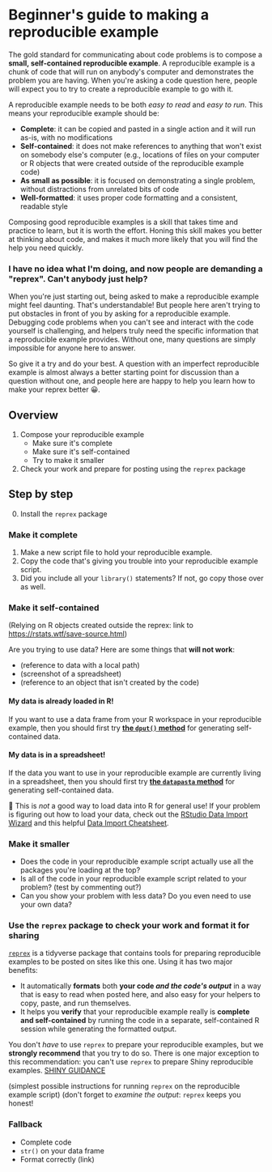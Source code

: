 [tips-code]: https://github.com/jcblum/community-faqs/blob/master/code-formatting_6246.md
[reprex]: reprex.md
[newbie]: reprex_newbie.md
[package]: reprex_package.md
[install]: reprex_install-packages.md
[shiny-cloud]: reprex_shiny_cloud.md
[data]: reprexdata_advanced.md
[dput]: reprexdata_dput.md
[datapasta]: reprexdata_datapasta.md
[readr]: reprexdata_readr.md
[remote]: reprexdata_remote.md

# Beginner's guide to making a reproducible example

The gold standard for communicating about code problems is to compose a **small, self-contained reproducible example**. A reproducible example is a chunk of code that will run on anybody's computer and demonstrates the problem you are having. When you're asking a code question here, people will expect you to try to create a reproducible example to go with it.

A reproducible example needs to be both *easy to read* and *easy to run*. This means your reproducible example should be:

- **Complete**: it can be copied and pasted in a single action and it will run as-is, with no modifications
- **Self-contained**: it does not make references to anything that won't exist on somebody else's computer (e.g., locations of files on your computer or R objects that were created outside of the reproducible example code)
- **As small as possible**: it is focused on demonstrating a single problem, without distractions from unrelated bits of code
- **Well-formatted**: it uses proper code formatting and a consistent, readable style

Composing good reproducible examples is a skill that takes time and practice to learn, but it is worth the effort. Honing this skill makes you better at thinking about code, and makes it much more likely that you will find the help you need quickly.

### I have no idea what I'm doing, and now people are demanding a "reprex". Can't anybody just help?

When you're just starting out, being asked to make a reproducible example might feel daunting. That's understandable! But people here aren't trying to put obstacles in front of you by asking for a reproducible example. Debugging code problems when you can't see and interact with the code yourself is challenging, and helpers truly need the specific information that a reproducible example provides. Without one, many questions are simply impossible for anyone here to answer.

So give it a try and do your best. A question with an imperfect reproducible example is almost always a better starting point for discussion than a question without one, and people here are happy to help you learn how to make your reprex better :grinning:.

## Overview

1. Compose your reproducible example
   - Make sure it's complete
   - Make sure it's self-contained
   - Try to make it smaller
2. Check your work and prepare for posting using the `reprex` package

## Step by step

0. Install the `reprex` package

### Make it complete

1. Make a new script file to hold your reproducible example.
2. Copy the code that's giving you trouble into your reproducible example script.
3. Did you include all your `library()` statements? If not, go copy those over as well.

### Make it self-contained

(Relying on R objects created outside the reprex: link to https://rstats.wtf/save-source.html)

Are you trying to use data? Here are some things that **will not work**:

- (reference to data with a local path)
- (screenshot of a spreadsheet)
- (reference to an object that isn't created by the code)

#### My data is already loaded in R!

If you want to use a data frame from your R workspace in your reproducible example, then you should first try [**the `dput()` method**][dput] for generating self-contained data.

#### My data is in a spreadsheet!

If the data you want to use in your reproducible example are currently living in a spreadsheet, then you should first try [**the `datapasta` method**][datapasta] for generating self-contained data.

:stop_sign: This is _not_ a good way to load data into R for general use! If your problem is figuring out how to load your data, check out the [RStudio Data Import Wizard](https://support.rstudio.com/hc/en-us/articles/218611977-Importing-Data-with-RStudio)
 and this helpful [Data Import Cheatsheet](https://resources.rstudio.com/rstudio-developed/data-import).

### Make it smaller

- Does the code in your reproducible example script actually use all the packages you're loading at the top?
- Is all of the code in your reproducible example script related to your problem? (test by commenting out?)
- Can you show your problem with less data? Do you even need to use your own data?

### Use the `reprex` package to check your work and format it for sharing

[`reprex`](https://reprex.tidyverse.org/) is a tidyverse package that contains tools for preparing reproducible examples to be posted on sites like this one. Using it has two major benefits:

- It automatically **formats** both **your code _and the code's output_** in a way that is easy to read when posted here, and also easy for your helpers to copy, paste, and run themselves.
- It helps you **verify** that your reproducible example really is **complete and self-contained** by running the code in a separate, self-contained R session while generating the formatted output.

You don't *have* to use `reprex` to prepare your reproducible examples, but we **strongly recommend** that you try to do so. There is one major exception to this recommendation: you can't use `reprex` to prepare Shiny reproducible examples. [SHINY GUIDANCE]()

(simplest possible instructions for running `reprex` on the reproducible example script)
(don't forget to *examine the output*: `reprex` keeps you honest!

### Fallback

- Complete code
- `str()` on your data frame
- Format correctly (link)

<!--stackedit_data:
eyJoaXN0b3J5IjpbNzYxOTI3MjA1LDEwMjM4MDAzMTYsLTE3Nz
A5NTMyMjQsODE4NTA3ODczLC02NDA1MTU0OThdfQ==
-->
